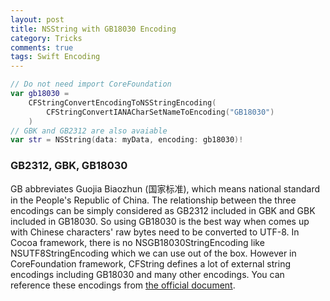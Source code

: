 ```yaml
---
layout: post
title: NSString with GB18030 Encoding
category: Tricks
comments: true
tags: Swift Encoding
---
```


```swift
// Do not need import CoreFoundation
var gb18030 = 
    CFStringConvertEncodingToNSStringEncoding(
        CFStringConvertIANACharSetNameToEncoding("GB18030")
    )
// GBK and GB2312 are also avaiable 
var str = NSString(data: myData, encoding: gb18030)!
```

<!--more-->

### GB2312, GBK, GB18030
GB abbreviates Guojia Biaozhun (国家标准), which means national standard in the People's Republic of China. The relationship between the three encodings can be simply considered as GB2312 included in GBK and GBK included in GB18030. So using GB18030 is the best way when comes up with Chinese characters' raw bytes need to be converted to UTF-8. In Cocoa framework, there is no NSGB18030StringEncoding like NSUTF8StringEncoding which we can use out of the box. However in CoreFoundation framework, CFString defines a lot of external string encodings including GB18030 and many other encodings. You can reference these encodings from [the official document](https://developer.apple.com/library/prerelease/ios/documentation/CoreFoundation/Reference/CFStringRef/index.html#//apple_ref/c/func/CFStringConvertIANACharSetNameToEncoding).